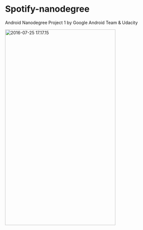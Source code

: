 # Spotify-nanodegree
Android Nanodegree Project 1 by Google Android Team &amp; Udacity

<a data-flickr-embed="true"  href="https://www.flickr.com/photos/59466970@N04/27947160053/in/dateposted-public/" title="2016-07-25 17.17.15"><img src="https://c6.staticflickr.com/8/7495/27947160053_186b96814a_z.jpg" width="360" height="640" alt="2016-07-25 17.17.15"></a><script async src="//embedr.flickr.com/assets/client-code.js" charset="utf-8"></script>
